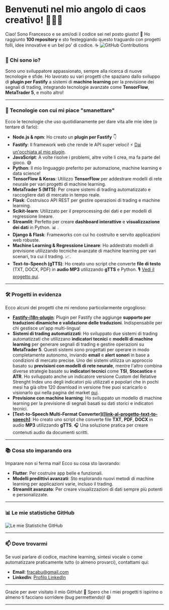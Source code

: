 # Benvenuti nel mio angolo di caos creativo! 🎉👨‍💻

Ciao! Sono Francesco e se ami/odi il codice sei nel posto giusto! 🚀 Ho raggiunto **100 repository** e sto festeggiando questo traguardo con progetti folli, idee innovative e un bel po' di codice. ☕️
![GitHub Contributions](https://github-readme-stats.vercel.app/api?username=fracabu&show_icons=true&theme=radical)
### 🌟 Chi sono io?
Sono uno sviluppatore appassionato, sempre alla ricerca di nuove tecnologie e sfide. Ho lavorato su vari progetti che spaziano dallo sviluppo di **plugin per Fastify** a sistemi di **machine learning** per la previsione dei segnali di trading, integrando tecnologie avanzate come **TensorFlow**, **MetaTrader 5**, e molto altro!

---

### 🔧 Tecnologie con cui mi piace "smanettare"

Ecco le tecnologie che uso quotidianamente per dare vita alle mie idee (o tentare di farlo):

- **Node.js & npm**: Ho creato un **plugin per Fastify** 👇
- **Fastify**: Il framework web che rende le API super veloci! ⚡️ [Dai un'occhiata al mio plugin](https://www.npmjs.com/package/fastify-i18n-plugin).
- **JavaScript**: A volte risolve i problemi, altre volte li crea, ma fa parte del gioco. 😅
- **Python**: Il mio linguaggio preferito per automazione, machine learning e data science!
- **TensorFlow & Keras**: Utilizzo **TensorFlow** per addestrare modelli di rete neurale per vari progetti di machine learning.
- **MetaTrader 5 (MT5)**: Per creare sistemi di trading automatizzato e raccogliere dati di mercato in tempo reale.
- **Flask**: Costruisco API REST per gestire operazioni di trading e machine learning.
- **Scikit-learn**: Utilizzato per il preprocessing dei dati e per modelli di regressione lineare.
- **Streamlit**: Perfetto per creare **dashboard interattive** e **visualizzazione dei dati** in Python. 📊 .
- **Django & Flask**: Frameworks con cui ho costruito e servito applicazioni web robuste.
- **Machine Learning & Regressione Lineare**: Ho addestrato modelli di previsione utilizzando tecniche avanzate di machine learning per vari scenari, tra cui il trading. 📈.
- **Text-to-Speech (gTTS)**: Ho creato uno script che converte **file di testo** (TXT, DOCX, PDF) in **audio MP3** utilizzando **gTTS** e Python. 🎙️ [Vedi il progetto qui](link-al-progetto-text-to-speech).

---

### 🛠️ Progetti in evidenza

Ecco alcuni dei progetti che mi rendono particolarmente orgoglioso:

- **[Fastify-i18n-plugin](https://github.com/fracabu/fastify-i18n-plugin)**: Plugin per Fastify che aggiunge **supporto per traduzioni dinamiche e validazione delle traduzioni**. Indispensabile per chi gestisce un'app multi-lingua!
- **Sistemi di trading automatizzati**: Ho sviluppato due sistemi di trading automatizzati che utilizzano **indicatori tecnici** e **modelli di machine learning** per generare segnali di trading e gestire operazioni su **MetaTrader 5**. Questi sistemi sono progettati per operare in modo completamente autonomo, inviando **email** e **alert sonori** in base a condizioni di mercato precise. Uno dei sistemi utilizza un approccio basato su **previsioni con modelli di rete neurale**, mentre l'altro combina diverse strategie basate su **indicatori tecnici** come **TSI**, **Stocastico** e **ATR**. Ho sviluppato anche un indicatore versione Custom del Relative Strenght Index uno degli indicatori più utilizzati e popolari che in pochi mesi ha già oltre 120 download in versione free puoi scaricarlo o visionarlo qui nella pagina del market [qui](https://www.mql5.com/it/market/product/122694?source=Site+Profile+Seller).
- **Previsione con machine learning**: Ho sviluppato un modello di machine learning per la previsione di segnali basati su dati storici e indicatori tecnici.
- **[Text-to-Speech Multi-Format Converter]([[link-al-progetto-text-to-speech](https://github.com/fracabu/TextToSpeechProject)]**: Ho creato uno script che converte file **TXT**, **PDF**, **DOCX** in audio **MP3** utilizzando **gTTS**. 🎧 Una soluzione pratica per creare contenuti audio da documenti scritti.

---

### 📚 Cosa sto imparando ora

Imparare non si ferma mai! Ecco su cosa sto lavorando:

- **Flutter**: Per costruire app belle e funzionali.
- **Modelli predittivi avanzati**: Sto esplorando nuovi metodi di machine learning per applicazioni varie, incluso il trading.
- **Streamlit avanzato**: Per creare visualizzazioni di dati sempre più potenti e personalizzate.

---

### 📊 Le mie statistiche GitHub

![Le mie Statistiche GitHub](https://github-readme-stats.vercel.app/api?username=fracabu&show_icons=true&theme=dark)

---

### 📫 Dove trovarmi

Se vuoi parlare di codice, machine learning, sintesi vocale o come automatizzare praticamente tutto (o almeno provarci), contattami qui:

- **Email**: fracabu@gmail.com
- **LinkedIn**: [Profilo LinkedIn](https://linkedin.com/in/francesco-~-capurso-5801031a9/)

---

Grazie per aver visitato il mio GitHub! 🎉 Spero che i miei progetti ti ispirino o almeno ti facciano sorridere (bug permettendo)! 😄

---

